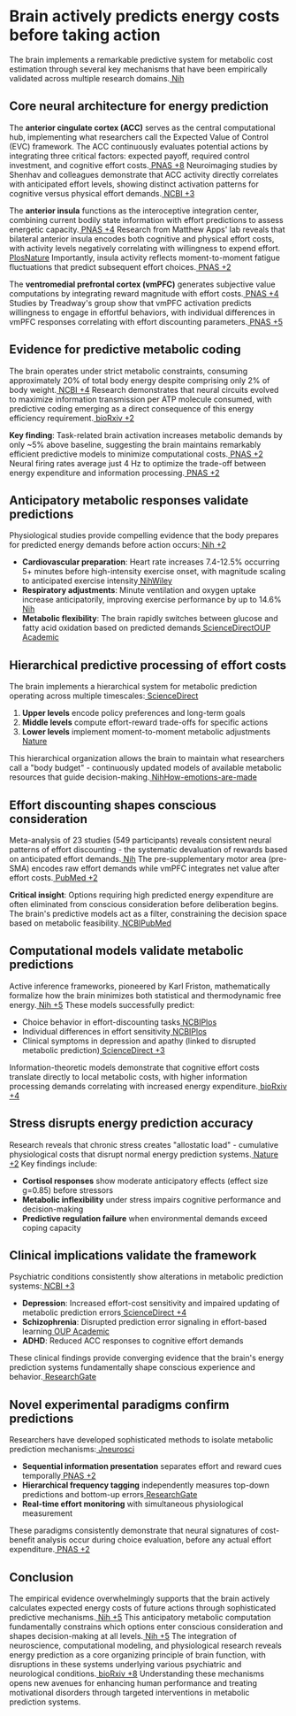 # **Brain actively predicts energy costs before taking action**

The brain implements a remarkable predictive system for metabolic cost estimation through several key mechanisms that have been empirically validated across multiple research domains.[ Nih](https://pmc.ncbi.nlm.nih.gov/articles/PMC7509909/)


## **Core neural architecture for energy prediction**

The **anterior cingulate cortex (ACC)** serves as the central computational hub, implementing what researchers call the Expected Value of Control (EVC) framework. The ACC continuously evaluates potential actions by integrating three critical factors: expected payoff, required control investment, and cognitive effort costs.[ PNAS +8](https://www.pnas.org/doi/10.1073/pnas.1800444115) Neuroimaging studies by Shenhav and colleagues demonstrate that ACC activity directly correlates with anticipated effort levels, showing distinct activation patterns for cognitive versus physical effort demands.[ NCBI +3](https://www.ncbi.nlm.nih.gov/pmc/articles/PMC3988955/)

The **anterior insula** functions as the interoceptive integration center, combining current bodily state information with effort predictions to assess energetic capacity.[ PNAS +4](https://www.pnas.org/doi/10.1073/pnas.1800444115) Research from Matthew Apps' lab reveals that bilateral anterior insula encodes both cognitive and physical effort costs, with activity levels negatively correlating with willingness to expend effort.[ PlosNature](https://journals.plos.org/plosbiology/article?id=10.1371/journal.pbio.1002598) Importantly, insula activity reflects moment-to-moment fatigue fluctuations that predict subsequent effort choices.[ PNAS +2](https://www.pnas.org/doi/10.1073/pnas.1800444115)

The **ventromedial prefrontal cortex (vmPFC)** generates subjective value computations by integrating reward magnitude with effort costs.[ PNAS +4](https://www.pnas.org/doi/10.1073/pnas.1800444115) Studies by Treadway's group show that vmPFC activation predicts willingness to engage in effortful behaviors, with individual differences in vmPFC responses correlating with effort discounting parameters.[ PNAS +5](https://www.pnas.org/doi/10.1073/pnas.1800444115)


## **Evidence for predictive metabolic coding**

The brain operates under strict metabolic constraints, consuming approximately 20% of total body energy despite comprising only 2% of body weight.[ NCBI +4](https://www.ncbi.nlm.nih.gov/books/NBK28194/) Research demonstrates that neural circuits evolved to maximize information transmission per ATP molecule consumed, with predictive coding emerging as a direct consequence of this energy efficiency requirement.[ bioRxiv +2](https://www.biorxiv.org/content/10.1101/208280v1.full)

**Key finding**: Task-related brain activation increases metabolic demands by only ~5% above baseline, suggesting the brain maintains remarkably efficient predictive models to minimize computational costs.[ PNAS +2](https://www.pnas.org/doi/10.1073/pnas.172399499) Neural firing rates average just 4 Hz to optimize the trade-off between energy expenditure and information processing.[ PNAS +2](https://www.pnas.org/doi/10.1073/pnas.132272199)


## **Anticipatory metabolic responses validate predictions**

Physiological studies provide compelling evidence that the body prepares for predicted energy demands before action occurs:[ Nih +2](https://pmc.ncbi.nlm.nih.gov/articles/PMC2297467/)



* **Cardiovascular preparation**: Heart rate increases 7.4-12.5% occurring 5+ minutes before high-intensity exercise onset, with magnitude scaling to anticipated exercise intensity[ NihWiley](https://pmc.ncbi.nlm.nih.gov/articles/PMC8897741/)
* **Respiratory adjustments**: Minute ventilation and oxygen uptake increase anticipatorily, improving exercise performance by up to 14.6%[ Nih](https://pmc.ncbi.nlm.nih.gov/articles/PMC8897741/)
* **Metabolic flexibility**: The brain rapidly switches between glucose and fatty acid oxidation based on predicted demands[ ScienceDirectOUP Academic](https://www.sciencedirect.com/science/article/pii/S0025619622000428)


## **Hierarchical predictive processing of effort costs**

The brain implements a hierarchical system for metabolic prediction operating across multiple timescales:[ ScienceDirect](https://www.sciencedirect.com/science/article/pii/S0149763416301336)



1. **Upper levels** encode policy preferences and long-term goals
2. **Middle levels** compute effort-reward trade-offs for specific actions
3. **Lower levels** implement moment-to-moment metabolic adjustments[ Nature](https://www.nature.com/articles/s41467-021-24927-7)

This hierarchical organization allows the brain to maintain what researchers call a "body budget" - continuously updated models of available metabolic resources that guide decision-making.[ NihHow-emotions-are-made](https://pmc.ncbi.nlm.nih.gov/articles/PMC5062097/)


## **Effort discounting shapes conscious consideration**

Meta-analysis of 23 studies (549 participants) reveals consistent neural patterns of effort discounting - the systematic devaluation of rewards based on anticipated effort demands.[ Nih](https://pmc.ncbi.nlm.nih.gov/articles/PMC4332708/) The pre-supplementary motor area (pre-SMA) encodes raw effort demands while vmPFC integrates net value after effort costs.[ PubMed +2](https://pubmed.ncbi.nlm.nih.gov/34710515/)

**Critical insight**: Options requiring high predicted energy expenditure are often eliminated from conscious consideration before deliberation begins. The brain's predictive models act as a filter, constraining the decision space based on metabolic feasibility.[ NCBIPubMed](https://www.ncbi.nlm.nih.gov/pmc/articles/PMC2744387/)


## **Computational models validate metabolic predictions**

Active inference frameworks, pioneered by Karl Friston, mathematically formalize how the brain minimizes both statistical and thermodynamic free energy.[ Nih +5](https://pmc.ncbi.nlm.nih.gov/articles/PMC7509909/) These models successfully predict:



* Choice behavior in effort-discounting tasks[ NCBIPlos](https://www.ncbi.nlm.nih.gov/pmc/articles/PMC5536267/)
* Individual differences in effort sensitivity[ NCBIPlos](https://www.ncbi.nlm.nih.gov/pmc/articles/PMC5536267/)
* Clinical symptoms in depression and apathy (linked to disrupted metabolic prediction)[ ScienceDirect +3](https://www.sciencedirect.com/science/article/pii/S2451902222001847)

Information-theoretic models demonstrate that cognitive effort costs translate directly to local metabolic costs, with higher information processing demands correlating with increased energy expenditure.[ bioRxiv +4](https://www.biorxiv.org/content/10.1101/208280v1.full)


## **Stress disrupts energy prediction accuracy**

Research reveals that chronic stress creates "allostatic load" - cumulative physiological costs that disrupt normal energy prediction systems.[ Nature +2](https://www.nature.com/articles/s41598-021-97751-0) Key findings include:



* **Cortisol responses** show moderate anticipatory effects (effect size g=0.85) before stressors
* **Metabolic inflexibility** under stress impairs cognitive performance and decision-making
* **Predictive regulation failure** when environmental demands exceed coping capacity


## **Clinical implications validate the framework**

Psychiatric conditions consistently show alterations in metabolic prediction systems:[ NCBI +3](https://www.ncbi.nlm.nih.gov/pmc/articles/PMC5055373/)



* **Depression**: Increased effort-cost sensitivity and impaired updating of metabolic prediction errors[ ScienceDirect +4](https://www.sciencedirect.com/science/article/pii/S2451902222001847)
* **Schizophrenia**: Disrupted prediction error signaling in effort-based learning[ OUP Academic](https://academic.oup.com/cercor/article/34/1/bhad471/7461975)
* **ADHD**: Reduced ACC responses to cognitive effort demands

These clinical findings provide converging evidence that the brain's energy prediction systems fundamentally shape conscious experience and behavior.[ ResearchGate](https://www.researchgate.net/publication/310541803_Allostatic_Self-efficacy_A_Metacognitive_Theory_of_Dyshomeostasis-Induced_Fatigue_and_Depression)


## **Novel experimental paradigms confirm predictions**

Researchers have developed sophisticated methods to isolate metabolic prediction mechanisms:[ Jneurosci](https://www.jneurosci.org/content/41/29/6328)



* **Sequential information presentation** separates effort and reward cues temporally[ PNAS +2](https://www.pnas.org/doi/10.1073/pnas.1800444115)
* **Hierarchical frequency tagging** independently measures top-down predictions and bottom-up errors[ ResearchGate](https://www.researchgate.net/publication/367041375_Time-resolved_hierarchical_frequency-tagging_reveals_markers_of_predictive_processing_in_the_action-perception_loop)
* **Real-time effort monitoring** with simultaneous physiological measurement

These paradigms consistently demonstrate that neural signatures of cost-benefit analysis occur during choice evaluation, before any actual effort expenditure.[ PNAS +2](https://www.pnas.org/doi/10.1073/pnas.1800444115)


## **Conclusion**

The empirical evidence overwhelmingly supports that the brain actively calculates expected energy costs of future actions through sophisticated predictive mechanisms.[ Nih +5](https://pmc.ncbi.nlm.nih.gov/articles/PMC7509909/) This anticipatory metabolic computation fundamentally constrains which options enter conscious consideration and shapes decision-making at all levels.[ Nih +5](https://pmc.ncbi.nlm.nih.gov/articles/PMC2297467/) The integration of neuroscience, computational modeling, and physiological research reveals energy prediction as a core organizing principle of brain function, with disruptions in these systems underlying various psychiatric and neurological conditions.[ bioRxiv +8](https://www.biorxiv.org/content/10.1101/208280v1.full) Understanding these mechanisms opens new avenues for enhancing human performance and treating motivational disorders through targeted interventions in metabolic prediction systems.
